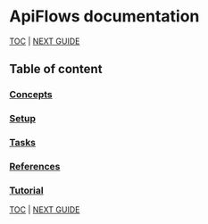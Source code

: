 # ApiFlows documentation

[TOC](#table-of-content) | [NEXT GUIDE](./Concepts.md)

## Table of content
### [Concepts](./Concepts.md)
### [Setup](./Setup.md)
### [Tasks](./Tasks.md)
### [References](./References.md)
### [Tutorial](./Tutorial.md)

[TOC](#table-of-content) | [NEXT GUIDE](./Concepts.md)
